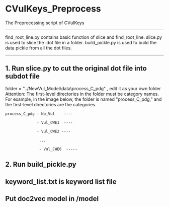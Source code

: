 # CVulKeys_Preprocess
The Preprocessing script of CVulKeys

***
find_root_line.py contains basic function of slice and find_root_line.
slice.py is used to slice the .dot file in a folder.
build_pickle.py is used to build the data pickle from all the dot files.
***

## 1. Run **slice.py** to cut the original dot file into subdot file

folder = "../NewVul_Model\data\\process_C_pdg" , edit it as your own folder
Attention: The first-level directories in the folder must be category names. For example, in the image below, the folder is named "process_C_pdg," and the first-level directories are the categories.

    process_C_pdg - No_Vul    ----

                  - Vul_CWE1  ----

                  - Vul_CWE2 ----

                   ...
              
                   - Vul_CWE6  -----


## 2. Run **build_pickle.py**


## keyword_list.txt is keyword list file
## Put doc2vec model in /model
